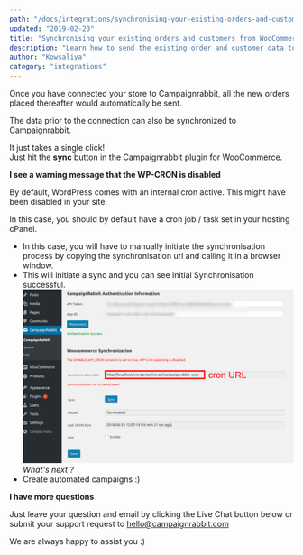 ```yaml
---
path: "/docs/integrations/synchronising-your-existing-orders-and-customers-from-woocommerce"
updated: "2019-02-20"
title: "Synchronising your existing orders and customers from WooCommerce"
description: "Learn how to send the existing order and customer data to Campaignrabbit"
author: "Kowsaliya"
category: "integrations"
---
```

Once you have connected your store to Campaignrabbit, all the new orders placed thereafter would automatically be sent.

The data prior to the connection can also be synchronized to Campaignrabbit.

It just takes a single click!  
Just hit the **sync** button in the Campaignrabbit plugin for WooCommerce.

**I see a warning message that the WP-CRON is disabled**

By default, WordPress comes with an internal cron active. This might have been disabled in your site.

In this case, you should by default have a cron job / task set in your hosting cPanel.
* In this case, you will have to manually initiate the synchronisation process by copying the synchronisation url and calling it in a browser window.
* This will initiate a sync and you can see Initial Synchronisation successful.
![Image](https://raw.githubusercontent.com/campaignrabbit/cr-media/master/images/docs/integrations/woocommerce/original.png)
*What's next ?*
* Create automated <link-text url="https://docs.campaignrabbit.com/campaigns/how-campaigns-work" rel="noopener" target="_blank">campaigns</link-text> :)

**I have more questions**

Just leave your question and email by clicking the Live Chat button below or submit your support request to <hello@campaignrabbit.com>

We are always happy to assist you :)
